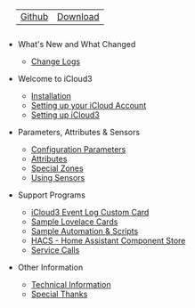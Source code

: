 <nav>
  <table style="padding: 10px 0px 10px 20px;">
    <tr>
      <td>
        <a href="https://github.com/gcobb321/icloud3" class="button-base">Github</a>
      </td>
      <td>
        <a href="https://github.com/gcobb321/icloud3/releases" class="button-base">Download</a>
      </td>
    </tr>
  </table>
</nav>

- What's New and What Changed
  - [Change Logs](CHANGELOG.md)
  
- Welcome to iCloud3
  - [Installation](chapters/1-installation.md)
  - [Setting up your iCloud Account](chapters/1-setting-up-icloud-account.md)
  - [Setting up iCloud3](chapters/1-setting-up-icloud3.md)
  
- Parameters, Attributes & Sensors
  - [Configuration Parameters](chapters/2-config-parms.md)
  - [Attributes](chapters/2-attributes.md)
  - [Special Zones](chapters/2-special-zones.md)
  - [Using Sensors](chapters/2-sensors.md)
  
- Support Programs
  - [iCloud3 Event Log Custom Card](chapters/3-event-log.md)
  - [Sample Lovelace Cards](chapters/3-sample-lovelace.md)
  - [Sample Automation & Scripts](chapters/3-sample-automation-scripts.md)
  - [HACS - Home Assistant Component Store](chapters/3-hacs.md)
  - [Service Calls](chapters/3-services.md)
  
- Other Information
  - [Technical Information](chapters/9-tech-info.md)
  - [Special Thanks](chapters/9-special-thanks.md)

